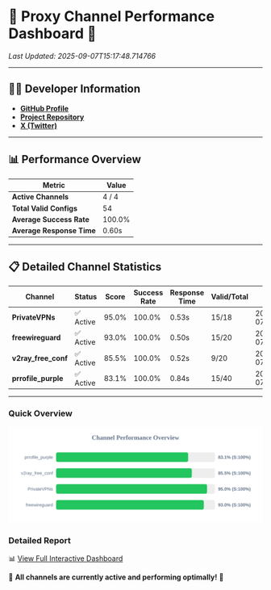 # 🌟 Proxy Channel Performance Dashboard 🌟

_Last Updated: 2025-09-07T15:17:48.714766_

---

## 👩‍💻 Developer Information

- **[GitHub Profile](https://github.com/4n0nymou3)**  
- **[Project Repository](https://github.com/4n0nymou3/multi-proxy-config-fetcher)**  
- **[X (Twitter)](https://x.com/4n0nymou3)**  

---

## 📊 Performance Overview

| Metric                | Value       |
|-----------------------|-------------|
| **Active Channels**   | 4 / 4       |
| **Total Valid Configs** | 54          |
| **Average Success Rate** | 100.0%      |
| **Average Response Time** | 0.60s       |

---

## 📋 Detailed Channel Statistics

| Channel          | Status     | Score  | Success Rate | Response Time | Valid/Total | Last Success               |
|------------------|------------|--------|--------------|---------------|-------------|----------------------------|
| **PrivateVPNs**  | ✅ Active  | 95.0%  | 100.0% | 0.53s         | 15/18       | 2025-09-07T15:17:48.185787 |
| **freewireguard**  | ✅ Active  | 93.0%  | 100.0% | 0.50s         | 15/20       | 2025-09-07T15:17:48.712968 |
| **v2ray_free_conf**  | ✅ Active  | 85.5%  | 100.0% | 0.52s         | 9/20       | 2025-09-07T15:17:47.620454 |
| **prrofile_purple**  | ✅ Active  | 83.1%  | 100.0% | 0.84s         | 15/40       | 2025-09-07T15:17:47.041815 |

---

### Quick Overview
<div align="center">
  <a href="https://raw.githubusercontent.com/nullluser/NullRepo/refs/heads/main/assets/channel_stats_chart.svg">
    <img src="https://raw.githubusercontent.com/nullluser/NullRepo/refs/heads/main/assets/channel_stats_chart.svg" alt="Source Performance Statistics" width="800">
  </a>
</div>

### Detailed Report
📊 [View Full Interactive Dashboard](https://htmlpreview.github.io/?https://github.com/nullluser/NullRepo/blob/main/assets/performance_report.html)

🎉 **All channels are currently active and performing optimally!** 🎉
